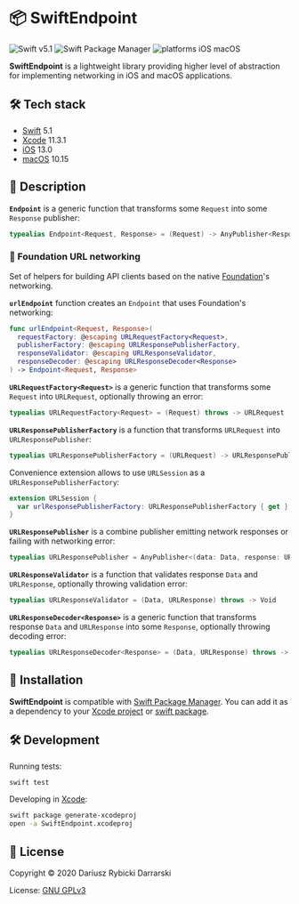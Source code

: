 # 📦 SwiftEndpoint

![Swift v5.1](https://img.shields.io/badge/swift-v5.1-orange.svg)
![Swift Package Manager](https://img.shields.io/badge/swift%20package%20manager-✓-green.svg)
![platforms iOS macOS](https://img.shields.io/badge/platforms-iOS%20macOS-blue.svg)

**SwiftEndpoint** is a lightweight library providing higher level of abstraction for implementing networking in iOS and macOS applications.

## 🛠 Tech stack

- [Swift](https://swift.org/) 5.1
- [Xcode](https://developer.apple.com/xcode/) 11.3.1
- [iOS](https://www.apple.com/pl/ios/) 13.0
- [macOS](https://www.apple.com/pl/macos/) 10.15

## 📝 Description

**`Endpoint`** is a generic function that transforms some `Request` into some `Response` publisher:
 
```swift
typealias Endpoint<Request, Response> = (Request) -> AnyPublisher<Response, Error>
```

### 🧩 Foundation URL networking

Set of helpers for building API clients based on the native [Foundation](https://developer.apple.com/documentation/foundation)'s networking.

**`urlEndpoint`** function creates an `Endpoint` that uses Foundation's networking:

```swift
func urlEndpoint<Request, Response>(
  requestFactory: @escaping URLRequestFactory<Request>,
  publisherFactory: @escaping URLResponsePublisherFactory,
  responseValidator: @escaping URLResponseValidator,
  responseDecoder: @escaping URLResponseDecoder<Response>
) -> Endpoint<Request, Response>
```

**`URLRequestFactory<Request>`** is a generic function that transforms some `Request` into `URLRequest`, optionally throwing an error:

```swift
typealias URLRequestFactory<Request> = (Request) throws -> URLRequest
```

**`URLResponsePublisherFactory`** is a function that transforms `URLRequest` into `URLResponsePublisher`:

```swift
typealias URLResponsePublisherFactory = (URLRequest) -> URLResponsePublisher
```

Convenience extension allows to use `URLSession` as a `URLResponsePublisherFactory`:

```swift
extension URLSession {
  var urlResponsePublisherFactory: URLResponsePublisherFactory { get }
}
```

**`URLResponsePublisher`** is a combine publisher emitting network responses or failing with networking error:

```swift
typealias URLResponsePublisher = AnyPublisher<(data: Data, response: URLResponse), Error>
```

**`URLResponseValidator`** is a function that validates response `Data` and `URLResponse`, optionally throwing validation error:

```swift
typealias URLResponseValidator = (Data, URLResponse) throws -> Void
```

**`URLResponseDecoder<Response>`** is a generic function that transforms response `Data` and `URLResponse` into some `Response`, optionally throwing decoding error:

```swift
typealias URLResponseDecoder<Response> = (Data, URLResponse) throws -> Response
```

## 🧰 Installation

**SwiftEndpoint** is compatible with [Swift Package Manager](https://swift.org/package-manager/). You can add it as a dependency to your [Xcode project](https://developer.apple.com/documentation/xcode/adding_package_dependencies_to_your_app) or [swift package](https://github.com/apple/swift-package-manager/blob/master/Documentation/Usage.md#defining-dependencies).

## 🛠 Development

Running tests:

```sh
swift test
```

Developing in [Xcode](https://developer.apple.com/xcode/):

```sh
swift package generate-xcodeproj
open -a SwiftEndpoint.xcodeproj
```

## 📄 License

Copyright © 2020 Dariusz Rybicki Darrarski

License: [GNU GPLv3](LICENSE)
